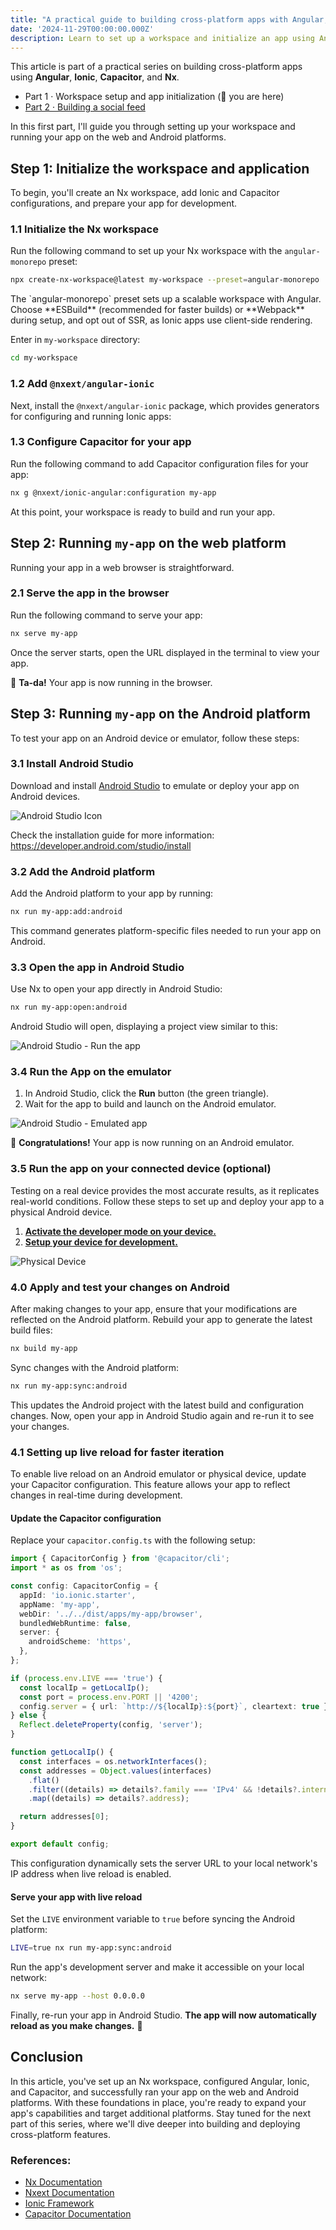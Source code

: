 ```yaml
---
title: "A practical guide to building cross-platform apps with Angular, Ionic, Capacitor, and Nx · Part 1 · Workspace setup and app initialization"
date: '2024-11-29T00:00:00.000Z'
description: Learn to set up a workspace and initialize an app using Angular, Ionic, Capacitor, and Nx for cross-platform development.
---
```


This article is part of a practical series on building cross-platform apps using **Angular**, **Ionic**, **Capacitor**, and **Nx**.

- Part 1 · Workspace setup and app initialization (📍 you are here)
- [Part 2 · Building a social feed](/a-practical-guide-to-building-cross-platform-apps-with-angular-ionic-capacitor-and-nx-part-2/)

In this first part, I'll guide you through setting up your workspace and running your app on the web and Android platforms.

## Step 1: Initialize the workspace and application

To begin, you'll create an Nx workspace, add Ionic and Capacitor configurations, and prepare your app for development.

### 1.1 Initialize the Nx workspace

Run the following command to set up your Nx workspace with the `angular-monorepo` preset:

```bash
npx create-nx-workspace@latest my-workspace --preset=angular-monorepo
```

<Note>
The `angular-monorepo` preset sets up a scalable workspace with Angular. <br/>
Choose **ESBuild** (recommended for faster builds) or **Webpack** during setup, and opt out of SSR, as Ionic apps use client-side rendering.
</Note>

Enter in `my-workspace` directory:

```bash
cd my-workspace
```

### 1.2 Add `@nxext/angular-ionic`

Next, install the `@nxext/angular-ionic` package, which provides generators for configuring and running Ionic apps:

### 1.3 Configure Capacitor for your app

Run the following command to add Capacitor configuration files for your app:

```bash
nx g @nxext/ionic-angular:configuration my-app
```

At this point, your workspace is ready to build and run your app.

## Step 2: Running `my-app` on the web platform

Running your app in a web browser is straightforward.

### 2.1 Serve the app in the browser

Run the following command to serve your app:

```bash
nx serve my-app
```

Once the server starts, open the URL displayed in the terminal to view your app.



🌈 **Ta-da!** Your app is now running in the browser.

## Step 3: Running `my-app` on the Android platform

To test your app on an Android device or emulator, follow these steps:

### 3.1 Install Android Studio

Download and install [Android Studio](https://developer.android.com/studio) to emulate or deploy your app on Android devices.

![Android Studio Icon](./studio.svg)

<Note>Check the installation guide for more information: https://developer.android.com/studio/install</Note>

### 3.2 Add the Android platform

Add the Android platform to your app by running:

```bash
nx run my-app:add:android
```

This command generates platform-specific files needed to run your app on Android.

### 3.3 Open the app in Android Studio

Use Nx to open your app directly in Android Studio:

```bash
nx run my-app:open:android
```

Android Studio will open, displaying a project view similar to this:

![Android Studio - Run the app](./run.png)

### 3.4 Run the App on the emulator

1. In Android Studio, click the **Run** button (the green triangle).
2. Wait for the app to build and launch on the Android emulator.

![Android Studio - Emulated app](./app.png)

🌟 **Congratulations!** Your app is now running on an Android emulator.

### 3.5 Run the app on your connected device (optional)

Testing on a real device provides the most accurate results, as it replicates real-world conditions. Follow these steps to set up and deploy your app to a physical Android device.

1. [**Activate the developer mode on your device.**](https://developer.android.com/studio/debug/dev-options)
2. [**Setup your device for development.**](https://developer.android.com/studio/run/device)

![Physical Device](./device.png)

### 4.0 Apply and test your changes on Android

After making changes to your app, ensure that your modifications are reflected on the Android platform. Rebuild your app to generate the latest build files:

```bash
nx build my-app
```

Sync changes with the Android platform:

```bash
nx run my-app:sync:android
```

This updates the Android project with the latest build and configuration changes. Now, open your app in Android Studio again and re-run it to see your changes.

### 4.1 Setting up live reload for faster iteration

To enable live reload on an Android emulator or physical device, update your Capacitor configuration. This feature allows your app to reflect changes in real-time during development.

#### Update the Capacitor configuration

Replace your `capacitor.config.ts` with the following setup:

```ts
import { CapacitorConfig } from '@capacitor/cli';
import * as os from 'os';

const config: CapacitorConfig = {
  appId: 'io.ionic.starter',
  appName: 'my-app',
  webDir: '../../dist/apps/my-app/browser',
  bundledWebRuntime: false,
  server: {
    androidScheme: 'https',
  },
};

if (process.env.LIVE === 'true') {
  const localIp = getLocalIp();
  const port = process.env.PORT || '4200';
  config.server = { url: `http://${localIp}:${port}`, cleartext: true };
} else {
  Reflect.deleteProperty(config, 'server');
}

function getLocalIp() {
  const interfaces = os.networkInterfaces();
  const addresses = Object.values(interfaces)
    .flat()
    .filter((details) => details?.family === 'IPv4' && !details?.internal)
    .map((details) => details?.address);

  return addresses[0];
}

export default config;
```

<Note>This configuration dynamically sets the server URL to your local network's IP address when live reload is enabled.</Note>

#### Serve your app with live reload

Set the `LIVE` environment variable to `true` before syncing the Android platform:

```bash
LIVE=true nx run my-app:sync:android
```

Run the app's development server and make it accessible on your local network:

```bash
nx serve my-app --host 0.0.0.0
```

Finally, re-run your app in Android Studio. **The app will now automatically reload as you make changes.** 🚀

## Conclusion

In this article, you've set up an Nx workspace, configured Angular, Ionic, and Capacitor, and successfully ran your app on the web and Android platforms. With these foundations in place, you're ready to expand your app's capabilities and target additional platforms. Stay tuned for the next part of this series, where we'll dive deeper into building and deploying cross-platform features.

### References:

- [Nx Documentation](https://nx.dev)
- [Nxext Documentation](https://nxext.dev/)
- [Ionic Framework](https://ionicframework.com)
- [Capacitor Documentation](https://capacitorjs.com)
